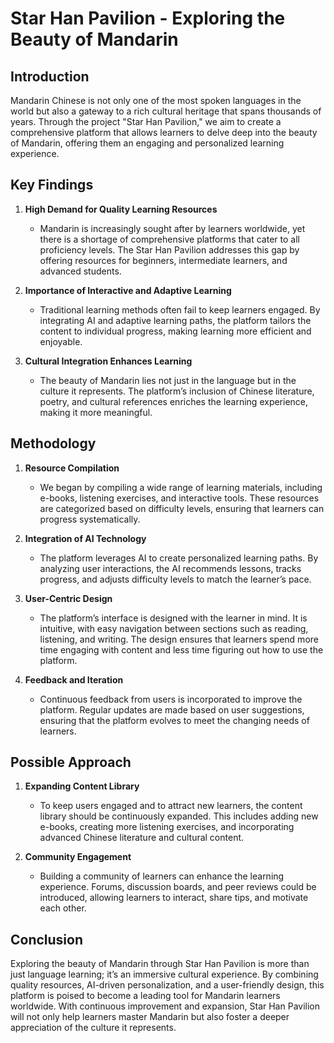 # Star Han Pavilion - Exploring the Beauty of Mandarin

## Introduction
Mandarin Chinese is not only one of the most spoken languages in the world but also a gateway to a rich cultural heritage that spans thousands of years. Through the project "Star Han Pavilion," we aim to create a comprehensive platform that allows learners to delve deep into the beauty of Mandarin, offering them an engaging and personalized learning experience.

## Key Findings
1. **High Demand for Quality Learning Resources**
   - Mandarin is increasingly sought after by learners worldwide, yet there is a shortage of comprehensive platforms that cater to all proficiency levels. The Star Han Pavilion addresses this gap by offering resources for beginners, intermediate learners, and advanced students.

2. **Importance of Interactive and Adaptive Learning**
   - Traditional learning methods often fail to keep learners engaged. By integrating AI and adaptive learning paths, the platform tailors the content to individual progress, making learning more efficient and enjoyable.

3. **Cultural Integration Enhances Learning**
   - The beauty of Mandarin lies not just in the language but in the culture it represents. The platform’s inclusion of Chinese literature, poetry, and cultural references enriches the learning experience, making it more meaningful.

## Methodology
1. **Resource Compilation**
   - We began by compiling a wide range of learning materials, including e-books, listening exercises, and interactive tools. These resources are categorized based on difficulty levels, ensuring that learners can progress systematically.

2. **Integration of AI Technology**
   - The platform leverages AI to create personalized learning paths. By analyzing user interactions, the AI recommends lessons, tracks progress, and adjusts difficulty levels to match the learner’s pace.

3. **User-Centric Design**
   - The platform’s interface is designed with the learner in mind. It is intuitive, with easy navigation between sections such as reading, listening, and writing. The design ensures that learners spend more time engaging with content and less time figuring out how to use the platform.

4. **Feedback and Iteration**
   - Continuous feedback from users is incorporated to improve the platform. Regular updates are made based on user suggestions, ensuring that the platform evolves to meet the changing needs of learners.

## Possible Approach
1. **Expanding Content Library**
   - To keep users engaged and to attract new learners, the content library should be continuously expanded. This includes adding new e-books, creating more listening exercises, and incorporating advanced Chinese literature and cultural content.


2. **Community Engagement**
   - Building a community of learners can enhance the learning experience. Forums, discussion boards, and peer reviews could be introduced, allowing learners to interact, share tips, and motivate each other.


## Conclusion
Exploring the beauty of Mandarin through Star Han Pavilion is more than just language learning; it’s an immersive cultural experience. By combining quality resources, AI-driven personalization, and a user-friendly design, this platform is poised to become a leading tool for Mandarin learners worldwide. With continuous improvement and expansion, Star Han Pavilion will not only help learners master Mandarin but also foster a deeper appreciation of the culture it represents.
